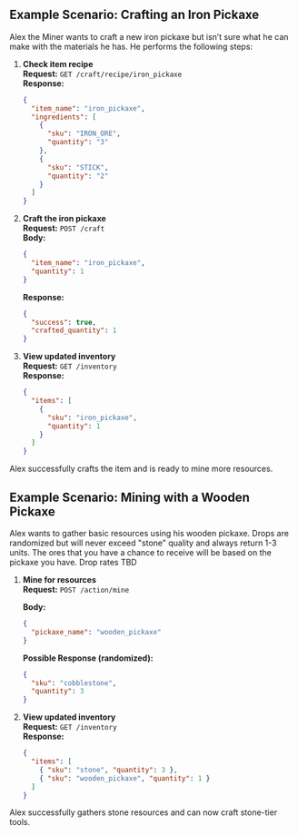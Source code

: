 ## Example Scenario: Crafting an Iron Pickaxe

Alex the Miner wants to craft a new iron pickaxe but isn’t sure what he can make with the materials he has. He performs the following steps:

1. **Check item recipe**  
   **Request:** `GET /craft/recipe/iron_pickaxe`  
   **Response:**  
    ```json
    {
      "item_name": "iron_pickaxe",
      "ingredients": [
        {
          "sku": "IRON_ORE",
          "quantity": "3"
        },
        {
          "sku": "STICK",
          "quantity": "2"
        }
      ]
    }
    ```

2. **Craft the iron pickaxe**  
   **Request:** `POST /craft`  
   **Body:**  
   ```json
   {
     "item_name": "iron_pickaxe",
     "quantity": 1
   }
   ```  
   **Response:**  
   ```json
   {
     "success": true,
     "crafted_quantity": 1
   }
   ```

3. **View updated inventory**  
   **Request:** `GET /inventory`  
   **Response:**  
   ```json
   {
     "items": [
       {
         "sku": "iron_pickaxe",
         "quantity": 1
       }
     ]
   }
   ```

Alex successfully crafts the item and is ready to mine more resources.

## Example Scenario: Mining with a Wooden Pickaxe
Alex wants to gather basic resources using his wooden pickaxe. Drops are randomized but will never exceed "stone" quality and always return 1-3 units.
The ores that you have a chance to receive will be based on the pickaxe you have. Drop rates TBD

1. **Mine for resources**  
   **Request:** `POST /action/mine`

    **Body:**  
   ```json
   {
     "pickaxe_name": "wooden_pickaxe"
   }
   ```  
   **Possible Response (randomized):**  
   ```json
   {
     "sku": "cobblestone",
     "quantity": 3
   }
   ```

2. **View updated inventory**  
   **Request:** `GET /inventory`  
   **Response:**  
   ```json
   {
     "items": [
       { "sku": "stone", "quantity": 3 },
       { "sku": "wooden_pickaxe", "quantity": 1 }
     ]
   }
   ```
Alex successfully gathers stone resources and can now craft stone-tier tools.
